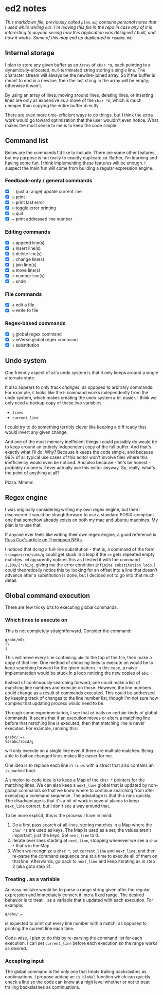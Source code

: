 # ed2 notes

*This markdown file, previously called `plan.md`, contains personal
 notes that I used while writing `ed2`. I'm leaving this file in the
 repo in case any of it is interesting to anyone seeing how this
 application was designed / built, and how it works. Some of this
 may end up duplicated in `readme.md`.*

## Internal storage

I plan to store any given buffer as an `Array` of `char *`s,
each pointing to a dynamically-allocated, null-terminated
string storing a single line.
The character stream will always be the newline-joined
array. So if the buffer is meant to end in a newline, then the
last string in the array will be empty; otherwise it won't.

By using an array of lines, moving around lines, deleting lines, or inserting
lines are only as expensive as a move of the `char *`s, which
is much cheaper than copying the entire buffer directly.

There are even more time-efficient ways to do things,
but I think the
extra work would go toward optimization that the user wouldn't
even notice. What makes the most sense to me is to
keep the code simple.

## Command list

Below are the commands I'd like to include.
There are some other features, but my purpose is not really to exactly duplicate
`ed`. Rather, I'm learning and having some fun. I think implementing these
features will be enough. I suspect the main fun will come from building a
regular expression engine.

### Feedback-only / general commands

- [x] ` ` (just a range) update current line
- [x] `p` print
- [x] `h` print last error
- [x] `H` toggle error printing
- [x] `q` quit
- [x] `=` print addressed line number

### Editing commands

- [x] `a` append line(s)
- [x] `i` insert line(s)
- [x] `d` delete line(s)
- [x] `c` change line(s)
- [x] `j` join line(s)
- [x] `m` move line(s)
- [x] `n` number line(s)
- [x] `u` undo

### File commands

- [x] `e` edit a file
- [x] `w` write to file

### Regex-based commands

- [x] `g` global regex command
- [x] `v` inVerse global regex command
- [x] `s` substitution

## Undo system

One friendly aspect of `ed`'s undo system is that it only keeps around a single
alternate state.

It also appears to only track *changes*, as opposed to arbitrary commands. For
example, it looks like the `H` command works independently from the undo system,
which makes creating the undo system a bit easier. I think we only need a backup
copy of these two variables:

 * `lines`
 * `current_line`

I could try to do something terribly clever like keeping a diff ready that would
invert any given change.

And one of the most memory inefficient things I could
possibly do would be to keep around an entirely independent copy of the full
buffer. And that's exactly what I'll do. Why? Because it keeps the code simple,
and because 99% of all typical use cases of this editor won't involve files
where this inefficiency would even be noticed. And also because - let's be
honest - probably no one will ever actually use this editor anyway. So, really,
what's the point of anything at all?

Pizza. Mmmm.

## Regex engine

I was originally considering writing my own regex engine, but then I discovered
it would be straightforward to use a standard POSIX-compliant one that somehow
already exists on both my mac and ubuntu machines. My plan is to use that.

If anyone ever feels like writing their own regex engine, a good reference is
[Russ Cox's article on Thompson
NFAs](https://swtch.com/~rsc/regexp/regexp1.html).

I noticed that doing a full-line substitution - that is, a command of the form
`<range>s/re/subs/g` could get stuck in a loop if the `re` gets repeated empty
matches. `ed` apparently notices this as I tested it with the command
`1,10s/Z*/hi/g`, giving me the error condition `infinite substitution loop`.
I could theoretically notice this by looking for an offset into a line that
doesn't advance after a substitution is done, but I decided not to go into that
much detail.

## Global command execution

There are few tricky bits to executing global commands.

### Which lines to execute on

This is not completely straightforward. Consider the command:

    g/abc/m0\
    t\
    1

This will move every line containing `abc` to the top of the file, then make a
copy of that line. One method of choosing lines to execute on would be to keep
searching forward for the given pattern. In this case, a naive implementation
would be stuck in a loop noticing the new copies of `abc`.

Instead of continuously searching forward, one could make a list of matching
line numbers and execute on those. However, the line numbers could change as a
result of commands executed. This could be addressed by keeping track of changes
to the line number list, though I'm not sure how complex that updating process
would need to be.

Through some experimentation, I see that `ed` bails on certain kinds of global
commands. It seems that if an execution moves or alters a matching line before
that matching line is executed, then that matching line is never executed. For
example, running this:

    g/abc/.=\
    %s/abc/abcd/g

will only execute on a single line even if there are multiple matches.
Being able to bail on changed lines makes life easier for me.

One idea is to replace each line in `lines` with a struct that also contains an
`is_marked` bool.

A simpler-to-code idea is to keep a Map of the `char *` pointers for the
matching lines.
We can also keep a `next_line` global that is updated by non-global commands so
that we know where to continue searching from after executing a command
sequence. The advantage is that this runs quickly. The disadvantage is that it's
a bit of work in several places to keep `next_line` correct, but I don't see a
way around that.

To be more explicit, this is the process I have in mind:

1. Do a first pass search of all lines, storing matches in a Map where the
   `char *`s are used as keys. The Map is used as a set; the values aren't
   important, just the keys. Set `next_line` to 0.
2. Iterate over lines starting at `next_line`, stopping whenever we see a
   `char *` that's in the Map.
3. When we recognize a `char *`, set `current_line` and `next_line`,
   and then re-parse the command
   sequence one at a time to execute all of them on that line. Afterwards, go
   back to `next_line` and keep iterating as in step 2 (aka goto step 2).

### Treating . as a variable

An easy mistake would be to parse a range string given after the regular
expression and
immediately convert it into a fixed range. The desired behavior is to treat `.`
as a variable that's updated with each execution. For example:

    g/abc/.=

is expected to print out every line number with a match, as opposed to printing
the current line each time.

Code-wise, I plan to do this by re-parsing the command list for each execution.
I can set `current_line` before each execution so the range works as desired.

### Accepting input

The global command is the only one that treats trailing
backslashes as continuations. I propose adding an `is_global`
function which can quickly check a line so the code can know at
a high level whether or not to treat trailing backslashes as
continuations.
